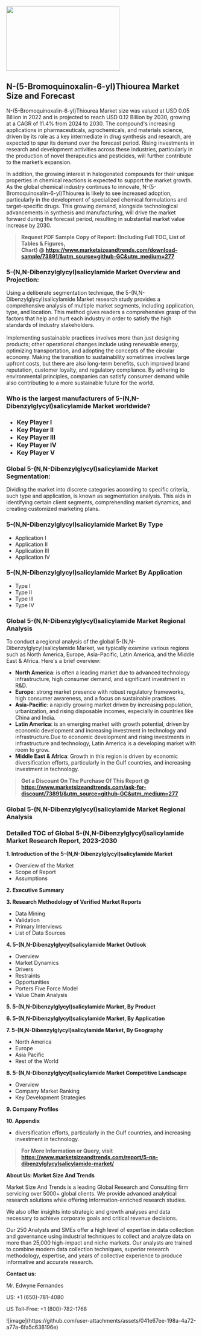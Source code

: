 <p><img class="alignnone size-medium wp-image-20088" src="https://ffe5etoiles.com/wp-content/uploads/2024/12/MST1-300x171.png" alt="" width="300" height="171" /></p><h2>N-(5-Bromoquinoxalin-6-yl)Thiourea Market Size and Forecast</h2><p>N-(5-Bromoquinoxalin-6-yl)Thiourea Market size was valued at USD 0.05 Billion in 2022 and is projected to reach USD 0.12 Billion by 2030, growing at a CAGR of 11.4% from 2024 to 2030. The compound's increasing applications in pharmaceuticals, agrochemicals, and materials science, driven by its role as a key intermediate in drug synthesis and research, are expected to spur its demand over the forecast period. Rising investments in research and development activities across these industries, particularly in the production of novel therapeutics and pesticides, will further contribute to the market’s expansion.</p><p>In addition, the growing interest in halogenated compounds for their unique properties in chemical reactions is expected to support the market growth. As the global chemical industry continues to innovate, N-(5-Bromoquinoxalin-6-yl)Thiourea is likely to see increased adoption, particularly in the development of specialized chemical formulations and target-specific drugs. This growing demand, alongside technological advancements in synthesis and manufacturing, will drive the market forward during the forecast period, resulting in substantial market value increase by 2030.</p></p><blockquote id="" class=""><strong>Request PDF Sample Copy of Report: (Including Full TOC, List of Tables &amp; Figures, Chart)&nbsp;@&nbsp;<strong><a href="https://www.marketsizeandtrends.com/download-sample/73891/&utm_source=github-GC&utm_medium=277" target="_blank">https://www.marketsizeandtrends.com/download-sample/73891/&utm_source=github-GC&utm_medium=277</a></strong></strong></blockquote><h3 id="" class="">5-(N,N-Dibenzylglycyl)salicylamide Market&nbsp;Overview and Projection:</h3><p id="" class="">Using a deliberate segmentation technique, the 5-(N,N-Dibenzylglycyl)salicylamide Market research study provides a comprehensive analysis of multiple market segments, including application, type, and location. This method gives readers a comprehensive grasp of the factors that help and hurt each industry in order to satisfy the high standards of industry stakeholders. <br /> <br />Implementing sustainable practices involves more than just designing products; other operational changes include using renewable energy, optimizing transportation, and adopting the concepts of the circular economy. Making the transition to sustainability sometimes involves large upfront costs, but there are also long-term benefits, such improved brand reputation, customer loyalty, and regulatory compliance. By adhering to environmental principles, companies can satisfy consumer demand while also contributing to a more sustainable future for the world.</p><h3 id="" class="">Who is the largest manufacturers of&nbsp;5-(N,N-Dibenzylglycyl)salicylamide Market worldwide?</h3><h3 class=""><p><ul><li>Key Player I </li><li> Key Player II </li><li> Key Player III </li><li> Key Player IV </li><li> Key Player V</li></ul></p></h3><h3 id="" class="">Global&nbsp;5-(N,N-Dibenzylglycyl)salicylamide Market Segmentation:</h3><p id="" class="">Dividing the market into discrete categories according to specific criteria, such type and application, is known as segmentation analysis. This aids in identifying certain client segments, comprehending market dynamics, and creating customized marketing plans.</p><h3 id="" class="">5-(N,N-Dibenzylglycyl)salicylamide Market&nbsp;By Type</h3><p><p><ul><li>Application I</li><li> Application II</li><li> Application III</li><li> Application IV</p></li></ul></p></p><h3 id="" class="">5-(N,N-Dibenzylglycyl)salicylamide Market&nbsp;By Application</h3><p class=""><p><ul><li>Type I</li><li> Type II</li><li> Type III</li><li> Type IV</li></ul></p></p><h3 id="" class="">Global 5-(N,N-Dibenzylglycyl)salicylamide Market Regional Analysis</h3><p id="" class="">To conduct a regional analysis of the global 5-(N,N-Dibenzylglycyl)salicylamide Market, we typically examine various regions such as North America, Europe, Asia-Pacific, Latin America, and the Middle East &amp; Africa. Here's a brief overview:</p><ul><li><strong>North America</strong>: is often a leading market due to advanced technology infrastructure, high consumer demand, and significant investment in R&amp;D.</li><li><strong>Europe</strong>: strong market presence with robust regulatory frameworks, high consumer awareness, and a focus on sustainable practices.</li><li><strong>Asia-Pacific</strong>: a rapidly growing market driven by increasing population, urbanization, and rising disposable incomes, especially in countries like China and India.</li><li><strong>Latin America</strong>: is an emerging market with growth potential, driven by economic development and increasing investment in technology and infrastructure.Due to economic development and rising investments in infrastructure and technology, Latin America is a developing market with room to grow.</li><li><strong>Middle East &amp; Africa</strong>: Growth in this region is driven by economic diversification efforts, particularly in the Gulf countries, and increasing investment in technology.</li></ul><blockquote id="" class=""><strong>Get a Discount On The Purchase Of This Report @ <strong><a href="https://www.marketsizeandtrends.com/ask-for-discount/73891/&utm_source=github-GC&utm_medium=277" target="_blank">https://www.marketsizeandtrends.com/ask-for-discount/73891/&utm_source=github-GC&utm_medium=277</a></strong></strong></blockquote><h3 id="" class="">Global 5-(N,N-Dibenzylglycyl)salicylamide Market Regional Analysis</h3><h3 id="" class="">Detailed TOC of Global 5-(N,N-Dibenzylglycyl)salicylamide Market Research Report, 2023-2030</h3><p id="" class=""><strong>1. Introduction of the 5-(N,N-Dibenzylglycyl)salicylamide Market</strong></p><ul><li>Overview of the Market</li><li>Scope of Report</li><li>Assumptions</li></ul><p id="" class=""><strong>2. Executive Summary</strong></p><p id="" class=""><strong>3. Research Methodology of Verified Market Reports</strong></p><ul><li>Data Mining</li><li>Validation</li><li>Primary Interviews</li><li>List of Data Sources</li></ul><p id="" class=""><strong>4. 5-(N,N-Dibenzylglycyl)salicylamide Market Outlook</strong></p><ul><li>Overview</li><li>Market Dynamics</li><li>Drivers</li><li>Restraints</li><li>Opportunities</li><li>Porters Five Force Model</li><li>Value Chain Analysis</li></ul><p id="" class=""><strong>5. 5-(N,N-Dibenzylglycyl)salicylamide Market, By Product</strong></p><p id="" class=""><strong>6. 5-(N,N-Dibenzylglycyl)salicylamide Market, By Application</strong></p><p id="" class=""><strong>7. 5-(N,N-Dibenzylglycyl)salicylamide Market, By Geography</strong></p><ul><li>North America</li><li>Europe</li><li>Asia Pacific</li><li>Rest of the World</li></ul><p id="" class=""><strong>8. 5-(N,N-Dibenzylglycyl)salicylamide Market Competitive Landscape</strong></p><ul><li>Overview</li><li>Company Market Ranking</li><li>Key Development Strategies</li></ul><p id="" class=""><strong>9. Company Profiles</strong></p><p id="" class=""><strong>10. Appendix</strong></p><ul><li>diversification efforts, particularly in the Gulf countries, and increasing investment in technology.</li></ul><blockquote id="" class=""><strong>For More Information or Query, visit <strong><strong><a href="https://www.marketsizeandtrends.com/report/5-nn-dibenzylglycylsalicylamide-market/" target="_blank">https://www.marketsizeandtrends.com/report/5-nn-dibenzylglycylsalicylamide-market/</a></strong></strong></strong></blockquote><p id="" class=""><strong>About Us: Market Size And Trends</strong></p><p id="" class="">Market Size And Trends is a leading Global Research and Consulting firm servicing over 5000+ global clients. We provide advanced analytical research solutions while offering information-enriched research studies.</p><p id="" class="">We also offer insights into strategic and growth analyses and data necessary to achieve corporate goals and critical revenue decisions.</p><p id="" class="">Our 250 Analysts and SMEs offer a high level of expertise in data collection and governance using industrial techniques to collect and analyze data on more than 25,000 high-impact and niche markets. Our analysts are trained to combine modern data collection techniques, superior research methodology, expertise, and years of collective experience to produce informative and accurate research.</p><p id="" class=""><strong>Contact us:</strong></p><p id="" class="">Mr. Edwyne Fernandes</p><p id="" class="">US: +1 (650)-781-4080</p><p id="" class="">US Toll-Free: +1 (800)-782-1768</p>
![image](https://github.com/user-attachments/assets/041e67ee-198a-4a72-a77a-6fa5c638196e)
